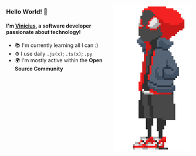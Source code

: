 <a href="https://github.com/VideMelo"><img src="./miles.gif" align="right"></a>

### Hello World! 👋

#### I'm [**Vinicius**](https://videmelo.me), a software developer passionate about technology!

- 📚 I'm currently learning all I can :) 
- ⚙️ I use daily `.js(x)`; `.ts(x)`; `.py`
- 🌍 I'm mostly active within the **Open Source Community**
